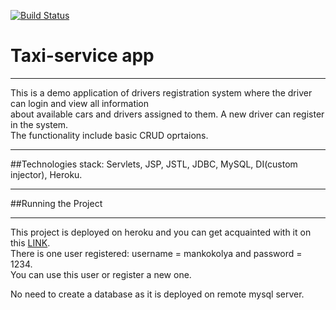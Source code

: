 [![Build Status](https://travis-ci.com/mankokolya/taxi-service.svg?branch=master)](https://travis-ci.com/mankokolya/taxi-service)
# Taxi-service app
__________________

This is a demo application of drivers registration system where the driver can login 
and view all information  
about available cars and drivers assigned to them.
A new driver can register in the system.  
The functionality include basic CRUD oprtaions.
_______________________
##Technologies stack:
 Servlets, JSP, JSTL, JDBC, MySQL, DI(custom injector), Heroku.
_______________________
##Running the Project
__________________
This project is deployed on heroku and you can get acquainted 
with it on this [LINK](https://taxi-service-javaee-project.herokuapp.com/).  
There is one user registered: username = mankokolya and password = 1234.  
You can use this user or register a new one.

No need to create a database as it is deployed on remote mysql server. 